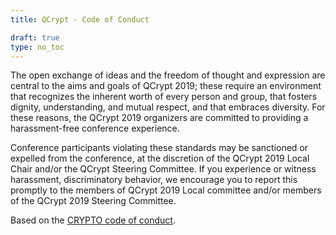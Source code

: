 ```yaml
---
title: QCrypt - Code of Conduct

draft: true
type: no_toc
---
```


The open exchange of ideas and the freedom of thought and expression are central to the aims and goals of QCrypt 2019; these require an environment that recognizes the inherent worth of every person and group, that fosters dignity, understanding, and mutual respect, and that embraces diversity. For these reasons, the QCrypt 2019 organizers are committed to providing a harassment-free conference experience.

Conference participants violating these standards may be sanctioned or expelled from the conference, at the discretion of the QCrypt 2019 Local Chair and/or the QCrypt Steering Committee. If you experience or witness harassment, discriminatory behavior, we encourage you to report this promptly to the members of QCrypt 2019 Local committee and/or members of the QCrypt 2019 Steering Committee.

Based on the [CRYPTO code of conduct](https://crypto.iacr.org/2018/codeofconduct.html).

